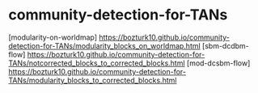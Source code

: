 # community-detection-for-TANs

[modularity-on-worldmap] https://bozturk10.github.io/community-detection-for-TANs/modularity_blocks_on_worldmap.html
[sbm-dcdbm-flow] https://bozturk10.github.io/community-detection-for-TANs/notcorrected_blocks_to_corrected_blocks.html
[mod-dcsbm-flow] https://bozturk10.github.io/community-detection-for-TANs/modularity_blocks_to_corrected_blocks.html

